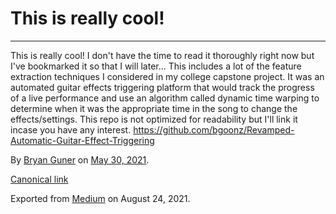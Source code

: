 # This is really cool!

---

This is really cool! I don't have the time to read it thoroughly right now but I've bookmarked it so that I will later... This includes a lot of the feature extraction techniques I considered in my college capstone project. It was an automated guitar effects triggering platform that would track the progress of a live performance and use an algorithm called dynamic time warping to determine when it was the appropriate time in the song to change the effects/settings. This repo is not optimized for readability but I'll link it incase you have any interest. <a href="https://github.com/bgoonz/Revamped-Automatic-Guitar-Effect-Triggering" class="markup--anchor markup--p-anchor">https://github.com/bgoonz/Revamped-Automatic-Guitar-Effect-Triggering</a>

By <a href="https://medium.com/@bryanguner" class="p-author h-card">Bryan Guner</a> on [May 30, 2021](https://medium.com/p/691dbf4081b5).

<a href="https://medium.com/@bryanguner/this-is-really-cool-691dbf4081b5" class="p-canonical">Canonical link</a>

Exported from [Medium](https://medium.com) on August 24, 2021.
